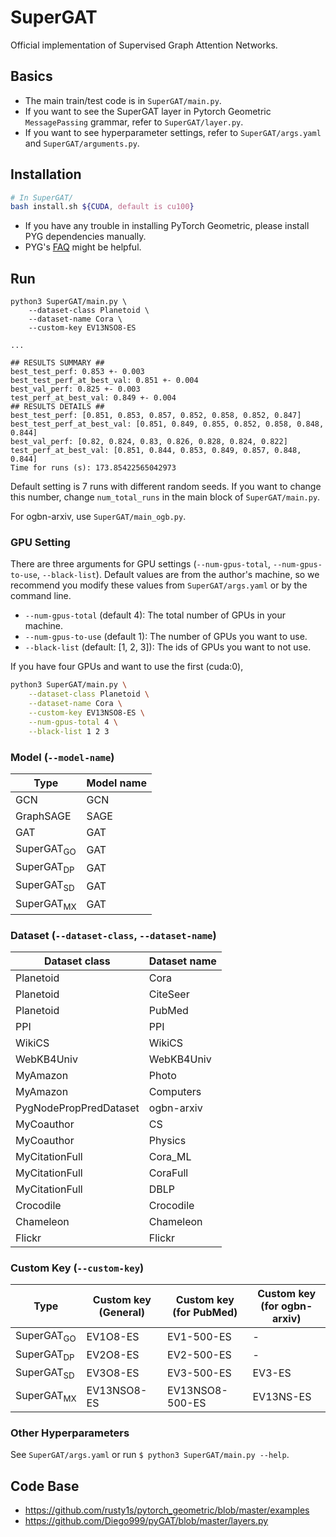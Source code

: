 # SuperGAT
Official implementation of Supervised Graph Attention Networks.

## Basics
- The main train/test code is in `SuperGAT/main.py`.
- If you want to see the SuperGAT layer in Pytorch Geometric `MessagePassing` grammar, refer to `SuperGAT/layer.py`.
- If you want to see hyperparameter settings, refer to `SuperGAT/args.yaml` and `SuperGAT/arguments.py`.

## Installation

```bash
# In SuperGAT/
bash install.sh ${CUDA, default is cu100}
```

- If you have any trouble in installing PyTorch Geometric, please install PYG dependencies manually.
- PYG's [FAQ](https://pytorch-geometric.readthedocs.io/en/latest/notes/installation.html#frequently-asked-questions) might be helpful.

## Run

```text
python3 SuperGAT/main.py \
    --dataset-class Planetoid \
    --dataset-name Cora \
    --custom-key EV13NSO8-ES
 
...

## RESULTS SUMMARY ##
best_test_perf: 0.853 +- 0.003
best_test_perf_at_best_val: 0.851 +- 0.004
best_val_perf: 0.825 +- 0.003
test_perf_at_best_val: 0.849 +- 0.004
## RESULTS DETAILS ##
best_test_perf: [0.851, 0.853, 0.857, 0.852, 0.858, 0.852, 0.847]
best_test_perf_at_best_val: [0.851, 0.849, 0.855, 0.852, 0.858, 0.848, 0.844]
best_val_perf: [0.82, 0.824, 0.83, 0.826, 0.828, 0.824, 0.822]
test_perf_at_best_val: [0.851, 0.844, 0.853, 0.849, 0.857, 0.848, 0.844]
Time for runs (s): 173.85422565042973
```

Default setting is 7 runs with different random seeds. If you want to change this number, change `num_total_runs` in the main block of `SuperGAT/main.py`.

For ogbn-arxiv, use `SuperGAT/main_ogb.py`.

### GPU Setting

There are three arguments for GPU settings (`--num-gpus-total`, `--num-gpus-to-use`, `--black-list`).
Default values are from the author's machine, so we recommend you modify these values from `SuperGAT/args.yaml` or by the command line.
- `--num-gpus-total` (default 4): The total number of GPUs in your machine.
- `--num-gpus-to-use` (default 1): The number of GPUs you want to use.
- `--black-list` (default: [1, 2, 3]): The ids of GPUs you want to not use.

If you have four GPUs and want to use the first (cuda:0),
```bash
python3 SuperGAT/main.py \
    --dataset-class Planetoid \
    --dataset-name Cora \
    --custom-key EV13NSO8-ES \
    --num-gpus-total 4 \
    --black-list 1 2 3
```

### Model (`--model-name`)

| Type                  | Model name              |
|-----------------------|-------------------------|
| GCN                   | GCN                     |
| GraphSAGE             | SAGE                    |
| GAT                   | GAT                     |
| SuperGAT<sub>GO</sub> | GAT                     |
| SuperGAT<sub>DP</sub> | GAT                     |
| SuperGAT<sub>SD</sub> | GAT                     |
| SuperGAT<sub>MX</sub> | GAT                     |


### Dataset (`--dataset-class`, `--dataset-name`)

| Dataset class   | Dataset name                  |
|-----------------|-------------------------------|
| Planetoid       | Cora                          |
| Planetoid       | CiteSeer                      |
| Planetoid       | PubMed                        |
| PPI             | PPI                           |
| WikiCS          | WikiCS                        |
| WebKB4Univ      | WebKB4Univ                    |
| MyAmazon        | Photo                         |
| MyAmazon        | Computers                     |
| PygNodePropPredDataset | ogbn-arxiv             |
| MyCoauthor      | CS                            |
| MyCoauthor      | Physics                       |
| MyCitationFull  | Cora_ML                       |
| MyCitationFull  | CoraFull                      |
| MyCitationFull  | DBLP                          |
| Crocodile       | Crocodile                     |
| Chameleon       | Chameleon                     |
| Flickr          | Flickr                        |

### Custom Key (`--custom-key`)

| Type                   | Custom key (General) | Custom key (for PubMed) | Custom key (for ogbn-arxiv) |
|------------------------|----------------------|-------------------------|-----------------------------|
| SuperGAT<sub>GO</sub> | EV1O8-ES              | EV1-500-ES              | -                           |
| SuperGAT<sub>DP</sub> | EV2O8-ES              | EV2-500-ES              | -                           |
| SuperGAT<sub>SD</sub> | EV3O8-ES              | EV3-500-ES              | EV3-ES                      |
| SuperGAT<sub>MX</sub> | EV13NSO8-ES           | EV13NSO8-500-ES         | EV13NS-ES                   |


### Other Hyperparameters

See `SuperGAT/args.yaml` or run `$ python3 SuperGAT/main.py --help`.

## Code Base
- https://github.com/rusty1s/pytorch_geometric/blob/master/examples 
- https://github.com/Diego999/pyGAT/blob/master/layers.py
